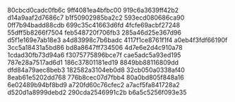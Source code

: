 80cbcd0cadc0fb6c
9ff4081ea4bfbc00
919c6a3639ff42b2
d14a9aaf2d7686c7
b1f50902985ba2c2
593ecd080686ca90
0ff7b94badd88cdb
699c35c41663d6fd
4fcfe69acbf27248
55dff5b8266f7504
feb548720f706fb3
285a46d25e367d96
d5f1e169e7ab18e3
a4d83998c7b6badc
4117f1ce8761f1f4
a0eb4f3fdf66190f
3cc5a18431a5bd86
bd8a8647ff734506
4d7e6e2d4c910a78
1cdad30fb73d94a6
f3075775896bce7f
cae5adc5a93ed195
787e28a7517ad6d1
186c37801181ed19
8849bb88116809dd
dfd84a79aec8beb3
182582a3104eb0d8
32cb050a0338af40
8eab61e5202dd768
776b8cec07d7fbb4
80a0bd805f848a16
6e02489b94bf8bd9
a720fd60c76cfec2
a7acf5fa841728a2
d520d1a8999debd2
290cda2546991c2b
b6a5c5256f093e35
